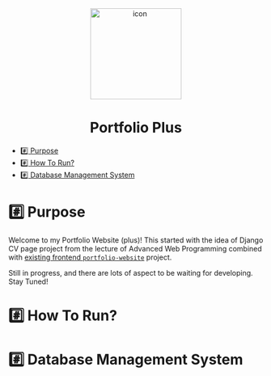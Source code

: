 <div align="center">
<img src="https://cdn-icons-png.flaticon.com/512/8644/8644474.png" width="180" height="180" alt="icon">
</div>

<h1 align="center">Portfolio Plus</h1>

*  [:hash: Purpose](#hash-purpose)
*  [:hash: How To Run?](#hash-how-to-run)
*  [:hash: Database Management System](#hash-database-management-system)

<p align="justify">

# :hash: Purpose
Welcome to my Portfolio Website (plus)! This started with the idea of Django CV page project from the lecture of Advanced Web Programming combined with [existing frontend `portfolio-website`](https://github.com/semanurbilada/portfolio-website) project.

Still in progress, and there are lots of aspect to be waiting for developing. Stay Tuned!

# :hash: How To Run?
<!--- 1. Virtual environment setup:
```
python -m venv environment_name
```

2. To activate the virtual environment (Windows):
```
environment_name/Scripts/activate
```

3. To activate the virtual environment (Linux / MacOS):
```
source environment_name/bin/activate
```

4. Install dependencies:
```
pip install -r requirements.txt
```

5. Run:
```
python3 manage.py runserver
```
-->
# :hash: Database Management System

</p>
